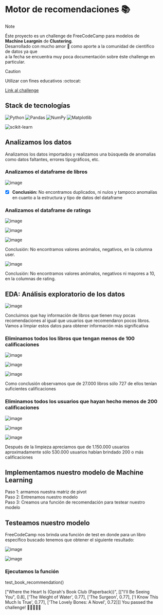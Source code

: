 <h1>Motor de recomendaciones 📚</h1>

> [!NOTE]
> Éste proyecto es un challenge de FreeCodeCamp para modelos de <b>Machine Leargnin</b> de <b>Clustering</b>. <br>
> Desarrollado con mucho amor :love_letter: como aporte a la comunidad de científico de datos ya que <br>
> a la fecha se encuentra muy poca documentación sobre éste challenge en particular.

> [!CAUTION]
> Utilizar con fines educativos :octocat:

 [Link al challenge](https://www.freecodecamp.org/learn/machine-learning-with-python/machine-learning-with-python-projects/book-recommendation-engine-using-knn)

<h2>Stack de tecnologías</h2>

![Python](https://img.shields.io/badge/python-3670A0?style=for-the-badge&logo=python&logoColor=ffdd54) ![Pandas](https://img.shields.io/badge/pandas-%23150458.svg?style=for-the-badge&logo=pandas&logoColor=white) ![NumPy](https://img.shields.io/badge/numpy-%23013243.svg?style=for-the-badge&logo=numpy&logoColor=white) ![Matplotlib](https://img.shields.io/badge/Matplotlib-%23ffffff.svg?style=for-the-badge&logo=Matplotlib&logoColor=black)

![scikit-learn](https://img.shields.io/badge/scikit--learn-%23F7931E.svg?style=for-the-badge&logo=scikit-learn&logoColor=white)




<h2>Analizamos los datos</h2>
<p>Analizamos los datos importados y realizamos una búsqueda de anomalías como datos faltantes, errores tipográficos, etc.</p>
<h3>Analizamos el dataframe de libros</h3>

![image](https://github.com/pabloing93/book-recommendations-engine/assets/32267303/3a70d468-8822-460f-ae2b-40200eb32cd8)

- [x] <b>Conclusión:</b> No encontramos duplicados, ni nulos y tampoco anomalías en cuanto a la estructura y tipo de datos del dataframe

<h3>Analizamos el dataframe de ratings</h3>

![image](https://github.com/pabloing93/book-recommendations-engine/assets/32267303/8ac3257a-2278-47d2-b728-2cd961fb1ece)

![image](https://github.com/pabloing93/book-recommendations-engine/assets/32267303/b62b813d-e29c-4bec-a137-acf4ba78a090)

![image](https://github.com/pabloing93/book-recommendations-engine/assets/32267303/94ffc8e3-806b-496b-9400-cfb3cc66ab31)

<p>Conclusión: No encontramos valores anómalos, negativos, en la columna user.</p>

![image](https://github.com/pabloing93/book-recommendations-engine/assets/32267303/ce18da52-e406-4070-85bd-e92eccd36b30)

Conclusión: No encontramos valores anómalos, negativos ni mayores a 10, en la columnas de rating.

<h2>EDA: Análisis exploratorio de los datos</h2>

![image](https://github.com/pabloing93/book-recommendations-engine/assets/32267303/4153671d-0bf2-4e4e-9548-00c3c71800e5)


<p>Concluimos que hay información de libros que tienen muy pocas recomendaciones al igual que usuarios que recomendaron pocos libros. Vamos a limpiar estos datos para obtener información más significativa</p>

<h3>Eliminamos todos los libros que tengan menos de 100 calificaciones</h3>

![image](https://github.com/pabloing93/book-recommendations-engine/assets/32267303/95c5ac21-8383-41c2-9ed2-60bee7f66273)

![image](https://github.com/pabloing93/book-recommendations-engine/assets/32267303/2c3ff604-ff2a-435a-9a11-77c388482aa9)

![image](https://github.com/pabloing93/book-recommendations-engine/assets/32267303/7fe5f33f-d354-43a7-9ed4-1135b9b83a71)


<p>Como conclusión observamos que de 27.000 libros sólo 727 de ellos tenían suficientes calificaciones</p>

<h3>Eliminamos todos los usuarios que hayan hecho menos de 200 calificaciones</h3>

![image](https://github.com/pabloing93/book-recommendations-engine/assets/32267303/28d8cf74-563e-46c3-b071-8d707c738e9d)

![image](https://github.com/pabloing93/book-recommendations-engine/assets/32267303/e741bb4a-6a06-459b-821b-92505870c77d)

![image](https://github.com/pabloing93/book-recommendations-engine/assets/32267303/c225d992-ad08-4a2b-a995-490478326e7c)

<p>Después de la limpieza apreciamos que de 1.150.000 usuarios aproximadamente sólo 530.000 usuarios habían brindado 200 o más calificaciones</p>

<h2>Implementamos nuestro modelo de Machine Learning</h2>

Paso 1: armamos nuestra matriz de pivot <br>
Paso 2: Entrenamos nuestro modelo <br>
Paso 3: Creamos una función de recomendación para testear nuestro modelo

<h2>Testeamos nuestro modelo</h2>

<p>FreeCodeCamp nos brinda una función de test en donde para un libro específico buscado tenemos que obtener el siguiente resultado:</p>

![image](https://github.com/pabloing93/book-recommendations-engine/assets/32267303/6d4f43b0-cdda-4c0a-9a08-c51ba0063b11)

![image](https://github.com/pabloing93/book-recommendations-engine/assets/32267303/04a7e292-712f-476d-846d-6ce22d19468a)

<h3>Ejecutamos la función</h3>

<p>test_book_recommendation()</p>

<p>["Where the Heart Is (Oprah's Book Club (Paperback))", [["I'll Be Seeing You", 0.8], ['The Weight of Water', 0.77], ['The Surgeon', 0.77], ['I Know This Much Is True', 0.77], ['The Lovely Bones: A Novel', 0.72]]]
You passed the challenge! 🎉🎉🎉🎉🎉</p>


